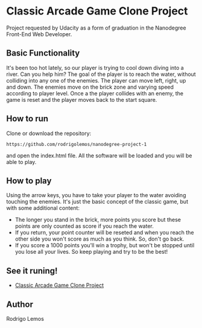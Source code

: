 # Classic Arcade Game Clone Project

Project requested by Udacity as a form of graduation in the Nanodegree Front-End Web Developer.

## Basic Functionality

It's been too hot lately, so our player is trying to cool down diving into a river. Can you help him? The goal of the player is to reach the water, without colliding into any one of the enemies. The player can move left, right, up and down. The enemies move on the brick zone and varying speed according to player level. Once a the player collides with an enemy, the game is reset and the player moves back to the start square.

## How to run

Clone or download the repository:
```
https://github.com/rodrigolemos/nanodegree-project-1
```
and open the index.html file. All the software will be loaded and you will be able to play.

## How to play

Using the arrow keys, you have to take your player to the water avoiding touching the enemies. It's just the basic concept of the classic game, but with some additional content:
* The longer you stand in the brick, more points you score but these points are only counted as score if you reach the water.
* If you return, your point counter will be reseted and when you reach the other side you won't score as much as you think. So, don't go back.
* If you score a 1000 points you'll win a trophy, but won't be stopped until you lose all your lives. So keep playing and try to be the best!

## See it runing!

* [Classic Arcade Game Clone Project](https://rodrigolemos.github.io/)

## Author

Rodrigo Lemos
